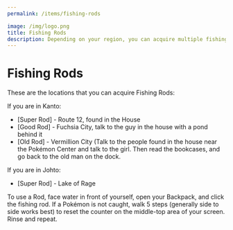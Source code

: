 ```yaml
---
permalink: /items/fishing-rods

image: /img/logo.png
title: Fishing Rods
description: Depending on your region, you can acquire multiple fishing rods.
---
```


# Fishing Rods

These are the locations that you can acquire Fishing Rods:

If you are in Kanto:

- [Super Rod] - Route 12, found in the House
- [Good Rod] - Fuchsia City, talk to the guy in the house with a pond behind it
- [Old Rod] - Vermillion City (Talk to the people found in the house near the
  Pokémon Center and talk to the girl. Then read the bookcases, and go back to
  the old man on the dock.

If you are in Johto:

- [Super Rod] - Lake of Rage

To use a Rod, face water in front of yourself, open your Backpack, and click the
fishing rod. If a Pokémon is not caught, walk 5 steps (generally side to side
works best) to reset the counter on the middle-top area of your screen. Rinse
and repeat.
